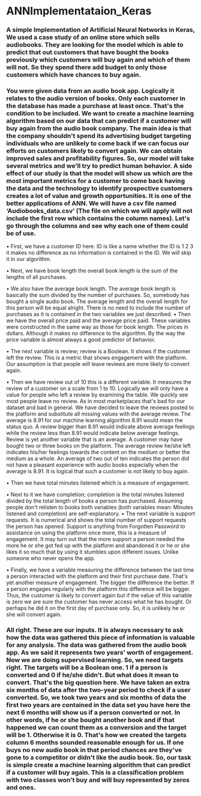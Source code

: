 # ANNImplementataion_Keras
### A simple Implementation of Artificial Neural Networks in Keras, We used a case study of an online store which sells audiobooks. They are looking for the model which is able to predict that out customers that have bought the books previously which customers will buy again and which of them will not. So they spend there add budget to only those customers which have chances to buy again.

### You were given data from an audio book app. Logically it relates to the audio version of books. Only each customer in the database has made a purchase at least once. That's the condition to be included. We want to create a machine learning algorithm based on our data that can predict if a customer will buy again from the audio book company. The main idea is that the company shouldn't spend its advertising budget targeting individuals who are unlikely to come back if we can focus our efforts on customers likely to convert again. We can obtain improved sales and profitability figures. So, our model will take several metrics and we'll try to predict human behavior. A side effect of our study is that the model will show us which are the most important metrics for a customer to come back having the data and the technology to identify prospective customers creates a lot of value and growth opportunities. It is one of the better applications of ANN. We will have a csv file named ‘Audiobooks_data.csv’ (The file on which we will apply will not include the first row which contains the column names). Let's go through the columns and see why each one of them could be of use. 

•	First, we have a customer ID here. ID is like a name whether the ID is 1 2 3 it makes no difference as no information is contained in the ID. We will skip it in our algorithm. 

•	Next, we have book length the overall book length is the sum of the lengths of all purchases. 

•	We also have the average book length. The average book length is basically the sum divided by the number of purchases. So, somebody has bought a single audio book. The average length and the overall length for this person will be equal alright. There is no need to include the number of purchases as it is contained in the two variables we just described.
•	Then we have the overall price paid and the average price paid. These variables were constructed in the same way as those for book length. The prices in dollars. Although it makes no difference to the algorithm. By the way the price variable is almost always a good predictor of behavior. 

•	The next variable is review; review is a Boolean. It shows if the customer left the review. This is a metric that shows engagement with the platform. Our assumption is that people will leave reviews are more likely to convert again.

•	Then we have review out of 10 this is a different variable. It measures the review of a customer on a scale from 1 to 10. Logically we will only have a value for people who left a review by examining the table. We quickly see most people leave no review. As in most marketplaces that's bad for our dataset and bad in general. We have decided to leave the reviews posted to the platform and substitute all missing values with the average review. The average is 8.91 for our machine learning algorithm 8.91 would mean the status quo. A review bigger than 8.91 would indicate above average feelings while the review less than 8.91 would indicate below average feelings. Review is yet another variable that is an average. A customer may have bought two or three books on the platform. The average review he/she left indicates his/her feelings towards the content on the medium or better the medium as a whole. An average of two out of ten indicates the person did not have a pleasant experience with audio books especially when the average is 8.91. It is logical that such a customer is not likely to buy again.

•	Then we have total minutes listened which is a measure of engagement.

•	Next to it we have completion; completion is the total minutes listened divided by the total length of books a person has purchased. Assuming people don't relisten to books both variables (both variables mean: Minutes listened and completion) are self-explanatory. 
•	The next variable is support requests. It is numerical and shows the total number of support requests the person has opened. Support is anything from Forgotten Password to assistance on using the platform once more, this is a measure of engagement. It may turn out that the more support a person needed the more he or she got fed up with the platform and abandoned it or he or she likes it so much that by using it stumbles upon different issues. Unlike someone who never opens the app.

•	Finally, we have a variable measuring the difference between the last time a person interacted with the platform and their first purchase date. That's yet another measure of engagement. The bigger the difference the better. If a person engages regularly with the platform this difference will be bigger. Thus, the customer is likely to convert again but if the value of this variable is zero we are sure the customer has never access what he has bought. Or perhaps he did it on the first day of purchase only. So, it is unlikely he or she will convert again. 

### All right. These are our inputs. It is always necessary to ask how the data was gathered this piece of information is valuable for any analysis. The data was gathered from the audio book app. As we said it represents two years’ worth of engagement. Now we are doing supervised learning. So, we need targets right. The targets will be a Boolean one. 1 if a person is converted and 0 if he/she didn’t. But what does it mean to convert. That's the big question here. We have taken an extra six months of data after the two-year period to check if a user converted. So, we took two years and six months of data the first two years are contained in the data set you have here the next 6 months will show us if a person converted or not. In other words, if he or she bought another book and if that happened we can count them as a conversion and the target will be 1. Otherwise it is 0. That's how we created the targets column 6 months sounded reasonable enough for us. If one buys no new audio book in that period chances are they've gone to a competitor or didn't like the audio book. So, our task is simple create a machine learning algorithm that can predict if a customer will buy again. This is a classification problem with two classes won't buy and will buy represented by zeros and ones. 
